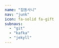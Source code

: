 ```yaml
---
name: "잡동사니"
nav: "junk"
icon: fa-solid fa-gift
subnavs:
  - "git"
  - "kafka"
  - "jekyll"
---
```

